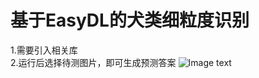 # 基于EasyDL的犬类细粒度识别
1.需要引入相关库  
2.运行后选择待测图片，即可生成预测答案
![Image text](../f84a521a92549aed6c62c2ebdb03957.png)
